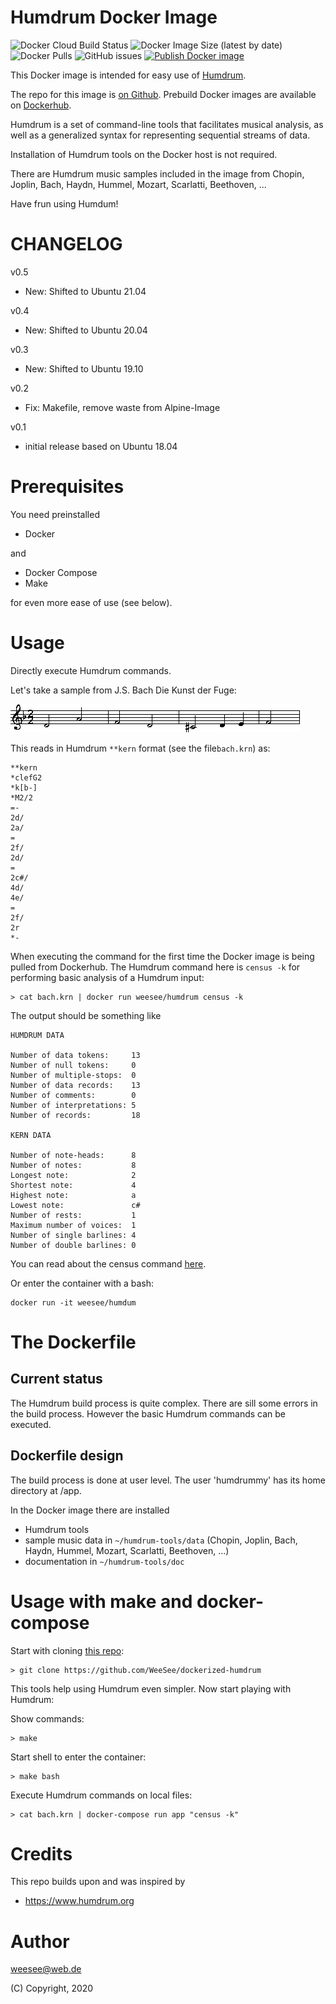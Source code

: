 Humdrum Docker Image
====================

![Docker Cloud Build Status](https://img.shields.io/docker/cloud/build/weesee/humdrum) ![Docker Image Size (latest by date)](https://img.shields.io/docker/image-size/weesee/humdrum) ![Docker Pulls](https://img.shields.io/docker/pulls/weesee/humdrum) ![GitHub issues](https://img.shields.io/github/issues/weesee/dockerized-humdrum)  [![Publish Docker image](https://github.com/WeeSee/dockerized-humdrum/actions/workflows/docker-publish.yml/badge.svg)](https://github.com/WeeSee/dockerized-humdrum/actions/workflows/docker-publish.yml)


This Docker image is intended for easy use of [Humdrum](https://www.humdrum.org).

The repo for this image is [on Github](https://github.com/WeeSee/dockerized-humdrum).
Prebuild Docker images are available on [Dockerhub](https://hub.docker.com/r/weesee/humdrum).

Humdrum is a set of command-line tools that facilitates musical analysis, as well as a generalized syntax for representing sequential streams of data.

Installation of Humdrum tools on the Docker host is not required.

There are Humdrum music samples included in the image from Chopin, Joplin, Bach, Haydn, Hummel, Mozart, Scarlatti, Beethoven, ...

Have frun using Humdum!

# CHANGELOG

v0.5

* New: Shifted to Ubuntu 21.04

v0.4 

* New: Shifted to Ubuntu 20.04

v0.3 

* New: Shifted to Ubuntu 19.10

v0.2

* Fix: Makefile, remove waste from Alpine-Image

v0.1

* initial release based on Ubuntu 18.04

# Prerequisites

You need preinstalled

* Docker

and 

* Docker Compose
* Make

for even more ease of use (see below).

# Usage 

Directly execute Humdrum commands. 

Let's take a sample from J.S. Bach Die Kunst der Fuge:

![J.S. Bach Die Kunst der Fuge](https://github.com/WeeSee/dockerized-humdrum/raw/master/bach.gif)

This reads in Humdrum ```**kern``` format (see the file```bach.krn```) as:

```
**kern
*clefG2
*k[b-]
*M2/2
=-
2d/
2a/
=
2f/
2d/
=
2c#/
4d/
4e/
=
2f/
2r
*-
```


When executing the command for the first time the Docker image is being pulled from Dockerhub. The Humdrum command here is ```census -k``` for performing basic analysis of a Humdrum input:

    > cat bach.krn | docker run weesee/humdrum census -k




The output should be something like

```
HUMDRUM DATA

Number of data tokens:     13
Number of null tokens:     0
Number of multiple-stops:  0
Number of data records:    13
Number of comments:        0
Number of interpretations: 5
Number of records:         18

KERN DATA

Number of note-heads:      8
Number of notes:           8
Longest note:              2
Shortest note:             4
Highest note:              a
Lowest note:               c#
Number of rests:           1
Maximum number of voices:  1
Number of single barlines: 4
Number of double barlines: 0
```

You can read about the census command [here](https://www.humdrum.org/guide/ch03/#the-census-command).

Or enter the container with a bash:

    docker run -it weesee/humdum

# The Dockerfile

## Current status

The Humdrum build process is quite complex. There are sill some
errors in the build process. However the basic Humdrum commands
can be executed. 

## Dockerfile design

The build process is done at user level. The user 'humdrummy' has its
home directory at /app. 

In the Docker image there are installed

* Humdrum tools
* sample music data in ```~/humdrum-tools/data``` (Chopin, Joplin, Bach, Haydn, Hummel, Mozart, Scarlatti, Beethoven, ...)
* documentation in ```~/humdrum-tools/doc```

# Usage with make and docker-compose

Start with cloning [this repo](https://github.com/WeeSee/dockerized-humdrum):

    > git clone https://github.com/WeeSee/dockerized-humdrum

This tools help using Humdrum even simpler. Now start playing with Humdrum:

Show commands:

    > make

Start shell to enter the container:

    > make bash

Execute Humdrum commands on local files:

    > cat bach.krn | docker-compose run app "census -k"


# Credits

This repo builds upon and was inspired by

* https://www.humdrum.org

# Author

weesee@web.de

(C) Copyright, 2020
